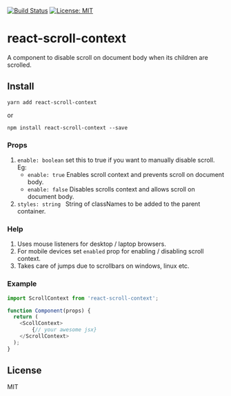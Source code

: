 [![Build Status](https://travis-ci.org/varunpal/react-scroll-context.svg?branch=master)](https://travis-ci.org/varunpal/react-scroll-context) 
[![License: MIT](https://img.shields.io/badge/License-MIT-yellow.svg)](https://opensource.org/licenses/MIT)

# react-scroll-context
A component to disable scroll on document body when its children are scrolled.

## Install
```node
yarn add react-scroll-context
```
or
```node
npm install react-scroll-context --save
```

### Props
1. ```enable: boolean``` set this to true if you want to manually disable scroll.
  Eg:
    - ```enable: true``` Enables scroll context and prevents scroll on document body.
    - ```enable: false``` Disables scrolls context and allows scroll on document body.
2. ```styles: string ``` String of classNames to be added to the parent container.

### Help
1. Uses mouse listeners for desktop / laptop browsers.
2. For mobile devices set ```enabled``` prop for enabling / disabling scroll context.
3. Takes care of jumps due to scrollbars on windows, linux etc. 

### Example
```javascript
import ScrollContext from 'react-scroll-context';

function Component(props) {
  return (
    <ScollContext>
        {// your awesome jsx}
    </ScrollContext>
  );
}
```

## License

MIT
